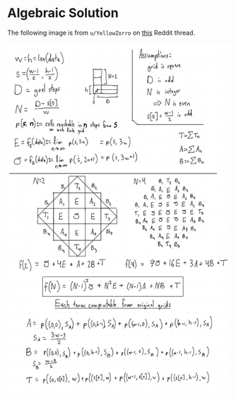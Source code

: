 # Algebraic Solution

The following image is from `u/YellowZorro` on [this](https://www.reddit.com/r/adventofcode/comments/18o4y0m/2023_day_21_part_2_algebraic_solution_using_only/) Reddit thread.

![img](algebraic_solution.webp)

